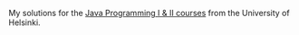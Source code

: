 My solutions for the [Java Programming I & II courses](https://java-programming.mooc.fi/) from the University of Helsinki.

